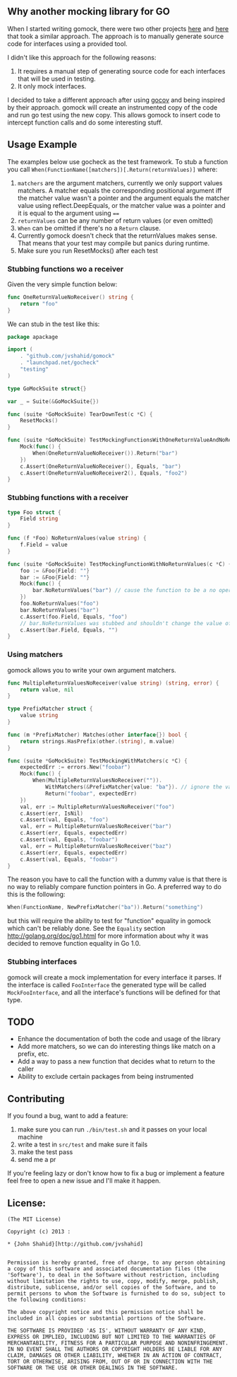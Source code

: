 ## Why another mocking library for GO

When I started writing gomock, there were two other projects
[here](http://godoc.org/code.google.com/p/gomock/gomock) and
[here](https://github.com/jacobsa/gomock) that took a similar approach.
The approach is to manually generate source code for interfaces using a provided
tool.

I didn't like this approach for the following reasons:

1. It requires a manual step of generating source code for each
interfaces that will be used in testing.
2. It only mock interfaces.

I decided to take a different approach after using
[gocov](https://github.com/axw/gocov) and being inspired by their
approach. gomock will create an instrumented copy of the code and
run go test using the new copy. This allows gomock to insert code
to intercept function calls and do some interesting stuff.

## Usage Example

The examples below use gocheck as the test framework. To stub a
function you call `When(FunctionName([matchers])[.Return(returnValues)]`
where:

1. `matchers` are the argument matchers, currently we only support
   values matchers. A matcher equals the corresponding positional argument
   iff the matcher value wasn't a pointer and the argument equals
   the matcher value using reflect.DeepEquals, or the matcher value
   was a pointer and it is equal to the argument using `==`
2. `returnValues` can be any number of return values (or even omitted)
3. `When` can be omitted if there's no a `Return` clause.
4. Currently gomock doesn't check that the returnValues
   makes sense. That means that your test may compile but panics during
   runtime.
5. Make sure you run ResetMocks() after each test

### Stubbing functions wo a receiver

Given the very simple function below:

```GO
func OneReturnValueNoReceiver() string {
	return "foo"
}
```

We can stub in the test like this:

```GO
package apackage

import (
	. "github.com/jvshahid/gomock"
	. "launchpad.net/gocheck"
	"testing"
)

type GoMockSuite struct{}

var _ = Suite(&GoMockSuite{})

func (suite *GoMockSuite) TearDownTest(c *C) {
	ResetMocks()
}

func (suite *GoMockSuite) TestMockingFunctionsWithOneReturnValueAndNoReceiver(c *C) {
	Mock(func() {
		When(OneReturnValueNoReceiver()).Return("bar")
	})
	c.Assert(OneReturnValueNoReceiver(), Equals, "bar")
	c.Assert(OneReturnValueNoReceiver2(), Equals, "foo2")
}
```

### Stubbing functions with a receiver

```GO
type Foo struct {
	Field string
}

func (f *Foo) NoReturnValues(value string) {
	f.Field = value
}

```

```GO
func (suite *GoMockSuite) TestMockingFunctionWithNoReturnValues(c *C) {
	foo := &Foo{Field: ""}
	bar := &Foo{Field: ""}
	Mock(func() {
		bar.NoReturnValues("bar") // cause the function to be a no operation
	})
	foo.NoReturnValues("foo")
	bar.NoReturnValues("bar")
	c.Assert(foo.Field, Equals, "foo")
	// bar.NoReturnValues was stubbed and shouldn't change the value of Field
	c.Assert(bar.Field, Equals, "")
}
```

### Using matchers

gomock allows you to write your own argument matchers.


```GO
func MultipleReturnValuesNoReceiver(value string) (string, error) {
	return value, nil
}
```

```GO
type PrefixMatcher struct {
	value string
}

func (m *PrefixMatcher) Matches(other interface{}) bool {
	return strings.HasPrefix(other.(string), m.value)
}

func (suite *GoMockSuite) TestMockingWithMatchers(c *C) {
	expectedErr := errors.New("foobar")
	Mock(func() {
		When(MultipleReturnValuesNoReceiver("")).
			WithMatchers(&PrefixMatcher{value: "ba"}). // ignore the values passed before and use the matcher instead
			Return("foobar", expectedErr)
	})
	val, err := MultipleReturnValuesNoReceiver("foo")
	c.Assert(err, IsNil)
	c.Assert(val, Equals, "foo")
	val, err = MultipleReturnValuesNoReceiver("bar")
	c.Assert(err, Equals, expectedErr)
	c.Assert(val, Equals, "foobar")
	val, err = MultipleReturnValuesNoReceiver("baz")
	c.Assert(err, Equals, expectedErr)
	c.Assert(val, Equals, "foobar")
}
```

The reason you have to call the function with a dummy value is that there is no way to reliably compare
function pointers in Go. A preferred way to do this is the following:

```GO
When(FunctionName, NewPrefixMatcher("ba")).Return("something")
```

but this will require the ability to test for "function" equality in gomock which can't be reliably
done. See the `Equality` section http://golang.org/doc/go1.html for more information about why
it was decided to remove function equality in Go 1.0.

### Stubbing interfaces

gomock will create a mock implementation for every interface it parses.
If the interface is called `FooInterface` the generated type will be called
`MockFooInterface`, and all the interface's functions will be defined for
that type.

## TODO

* Enhance the documentation of both the code and usage of the library
* Add more matchers, so we can do interesting things like match on a prefix, etc.
* Add a way to pass a new function that decides what to return to the caller
* Ability to exclude certain packages from being instrumented

## Contributing

If you found a bug, want to add a feature:

1. make sure you can run `./bin/test.sh` and it passes on your local machine
2. write a test in `src/test` and make sure it fails
3. make the test pass
4. send me a pr

If you're feeling lazy or don't know how to fix a bug or implement a feature
feel free to open a new issue and I'll make it happen.

## License:

    (The MIT License)

    Copyright (c) 2013 :

    * {John Shahid}[http://github.com/jvshahid]


    Permission is hereby granted, free of charge, to any person obtaining
    a copy of this software and associated documentation files (the
    'Software'), to deal in the Software without restriction, including
    without limitation the rights to use, copy, modify, merge, publish,
    distribute, sublicense, and/or sell copies of the Software, and to
    permit persons to whom the Software is furnished to do so, subject to
    the following conditions:

    The above copyright notice and this permission notice shall be
    included in all copies or substantial portions of the Software.

    THE SOFTWARE IS PROVIDED 'AS IS', WITHOUT WARRANTY OF ANY KIND,
    EXPRESS OR IMPLIED, INCLUDING BUT NOT LIMITED TO THE WARRANTIES OF
    MERCHANTABILITY, FITNESS FOR A PARTICULAR PURPOSE AND NONINFRINGEMENT.
    IN NO EVENT SHALL THE AUTHORS OR COPYRIGHT HOLDERS BE LIABLE FOR ANY
    CLAIM, DAMAGES OR OTHER LIABILITY, WHETHER IN AN ACTION OF CONTRACT,
    TORT OR OTHERWISE, ARISING FROM, OUT OF OR IN CONNECTION WITH THE
    SOFTWARE OR THE USE OR OTHER DEALINGS IN THE SOFTWARE.
